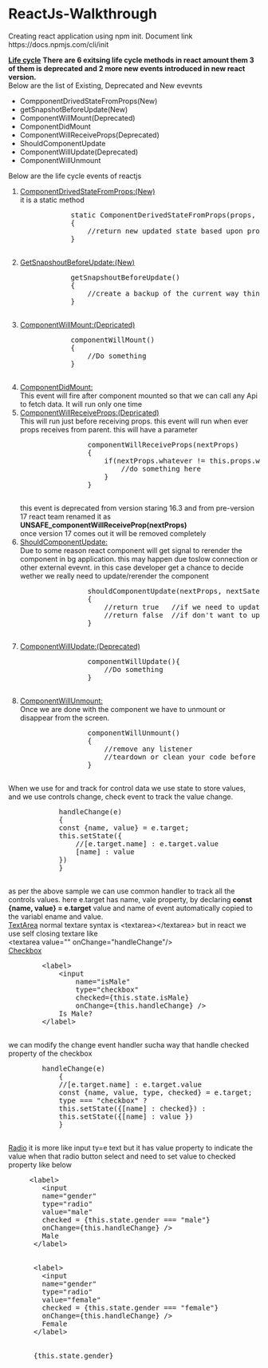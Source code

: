 # ReactJs-Walkthrough

<p>
    Creating react application using npm init. Document link 
    https://docs.npmjs.com/cli/init
</p>
<p>
    <strong><u>Life cycle</u></strong>
    <b>There are 6 exitsing life cycle methods in react amount them 3 of them is deprecated  and  2 more new events introduced in new react version.
    </b> <br>
    Below are the list of Existing, Deprecated and New evevnts
    <ul>
        <li>CompponentDrivedStateFromProps(New)</li>
        <li>getSnapshotBeforeUpdate(New)</li>
        <li>ComponentWillMount(Deprecated)</li>
        <li>ComponentDidMount</li>
        <li>ComponentWillReceiveProps(Deprecated)</li>
        <li>ShouldComponentUpdate</li>
        <li>ComponentWillUpdate(Deprecated)</li>
        <li>ComponentWillUnmount</li>
    </ul>
    Below are the life cycle events of reactjs
    <ol>
    <li>
        <u>ComponentDrivedStateFromProps:(New)</u><br>
        it is a static method
        <pre>
            static ComponentDerivedStateFromProps(props, state)
            {
                //return new updated state based upon proprs
            }
        </pre>
    </li>
        <li>
        <u>GetSnapshoutBeforeUpdate:(New)</u><br>
        <pre>
            getSnapshoutBeforeUpdate()
            {
                //create a backup of the current way thing are
            }
        </pre>
    </li>
    <li>
        <u>ComponentWillMount:(Depricated)</u><br>
        <pre>
            componentWillMount()
            {
                //Do something
            }
        </pre>
    </li>
        <li>
            <u>ComponentDidMount:</u> <br>
            This event will fire after component mounted so that we can call any Api to fetch data. It will run only one time
        </li>
        <li>
            <u>ComponentWillReceiveProps:(Depricated)</u> <br>
            This will  run just before receiving props. this event will run when ever props receives from parent. this will have a parameter<br>
            <pre>
                componentWillReceiveProps(nextProps)
                {
                    if(nextProps.whatever != this.props.whatever){
                        //do something here
                    }
                }
            </pre>
            this event is deprecated from version staring 16.3 and from pre-version 17 react team renamed it as <b>UNSAFE_componentWillReceiveProp(nextProps)</b><br>
            once version 17 comes out it will be removed completely
        </li>
        <li>
            <u>ShouldComponentUpdate:</u><br>
            Due to some reason react component will get signal to rerender the component in bg application. this may happen due toslow connection or other external evevnt. in this case developer get a chance to decide wether we really need to update/rerender the component
            <pre>
                shouldComponentUpdate(nextProps, nextSate)
                {
                    //return true   //if we need to update
                    //return false  //if don't want to update
                }
            </pre>
        </li>
        <li>
            <u>ComponentWillUpdate:(Deprecated)</u><br>
            <pre>
                componentWillUpdate(){
                    //Do something
                }
            </pre>
        </li>
        <li>
            <u>ComponentWillUnmount:</u><br>
            Once we are done with the component we have to unmount or disappear from the screen.
            <pre>
                componentWillUnmount()
                {
                    //remove any listener 
                    //teardown or clean your code before your component disappear
                }
            </pre>
        </li>
    </ol>
</p>
<p>
    When we use for and track for control data we use state to store values, and we use controls change, check event to track the value change.
    <pre>
            handleChange(e)
            {
            const {name, value} = e.target;
            this.setState({
                //[e.target.name] : e.target.value
                [name] : value
            })
            }
    </pre>
    as per the above sample we can use common handler to track all the controls values. here e.target has name, vale property, by declaring <b>const {name, value} = e.target</b> value and name of event automatically copied to the variabl ename and value.<br>
    <u>TextArea</u>
    normal textare syntax is &lt;textarea&gt;&lt;/textarea&gt;  but in react we use self closing textare like <br>
    &lt;textarea value="" onChange="handleChange"/&gt; <br>
    <u>Checkbox</u>
    <br>
    <pre>
        &lt;label&gt;
            &lt;input
                name="isMale"  
                type="checkbox" 
                checked={this.state.isMale} 
                onChange={this.handleChange} /&gt;
            Is Male?
        &lt;/label&gt;
    </pre>
    we can modify the change event handler sucha way that handle checked property of the checkbox
    <pre>
        handleChange(e)
            {
            //[e.target.name] : e.target.value
            const {name, value, type, checked} = e.target;
            type === "checkbox" ? 
            this.setState({[name] : checked}) :
            this.setState({[name] : value })
            }
    </pre>
    <u>Radio</u>
    it is more like input ty=e text but it has value property to indicate the value when that radio button select and need to set value to checked property like below
<br/>
    <pre>
     &lt;label&gt;
        &lt;input
        name="gender"  
        type="radio" 
        value="male"
        checked = {this.state.gender === "male"}
        onChange={this.handleChange} /&gt;
        Male
      &lt;/label&gt;
      <br/>
      &lt;label&gt;
        &lt;input
        name="gender"  
        type="radio" 
        value="female"
        checked = {this.state.gender === "female"}
        onChange={this.handleChange} /&gt;
        Female
      &lt;/label&gt;  
      <br/>
      {this.state.gender}  
    </pre>
</p>